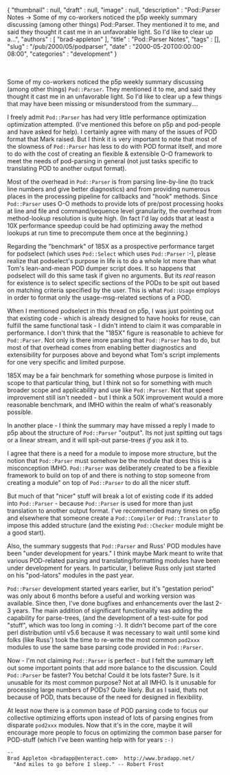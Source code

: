 {
   "thumbnail" : null,
   "draft" : null,
   "image" : null,
   "description" : "Pod::Parser Notes -> Some of my co-workers noticed the p5p weekly summary discussing (among other things) Pod::Parser. They mentioned it to me, and said they thought it cast me in an unfavorable light. So I'd like to clear up a...",
   "authors" : [
      "brad-appleton"
   ],
   "title" : "Pod::Parser Notes",
   "tags" : [],
   "slug" : "/pub/2000/05/podparser",
   "date" : "2000-05-20T00:00:00-08:00",
   "categories" : "development"
}





\
\
Some of my co-workers noticed the p5p weekly summary discussing (among
other things) `Pod::Parser`. They mentioned it to me, and said they
thought it cast me in an unfavorable light. So I'd like to clear up a
few things that may have been missing or misunderstood from the
summary....

I freely admit `Pod::Parser` has had very little performance
optimization optimization attempted. (I've mentioned this before on p5p
and pod-people and have asked for help). I certainly agree with many of
the issues of POD format that Mark raised. But I think it is very
important to note that most of the slowness of `Pod::Parser` has less to
do with POD format itself, and more to do with the cost of creating an
flexible & extensible O-O framework to meet the needs of pod-parsing in
general (not just tasks specific to translating POD to another output
format).

Most of the overhead in `Pod::Parser` is from parsing line-by-line (to
track line numbers and give better diagnostics) and from providing
numerous places in the processing pipeline for callbacks and "hook"
methods. Since `Pod::Parser` uses O-O methods to provide lots of
pre/post processing hooks at line and file and command/sequence level
granularity, the overhead from method-lookup resolution is quite high.
(In fact I'd lay odds that at least a 10X performance speedup could be
had optimizing away the method lookups at run time to precompute them
once at the beginning.)

Regarding the "benchmark" of 185X as a prospective performance target
for podselect (which uses `Pod::Select` which uses `Pod::Parser` :-),
please realize that podselect's purpose in life is to do a whole lot
more than what Tom's lean-and-mean POD dumper script does. It so happens
that podselect will do this same task if given no arguments. But its
*real* reason for existence is to select specific sections of the PODs
to be spit out based on matching criteria specified by the user. This is
what `Pod::Usage` employs in order to format only the usage-msg-related
sections of a POD.

When I mentioned podselect in this thread on p5p, I was just pointing
out that existing code - which is already designed to have hooks for
reuse, can fulfill the same functional task - I didn't intend to claim
it was comparable in performance. I don't think that the "185X" figure
is reasonable to achieve for `Pod::Parser`. Not only is there imore
parsing that `Pod::Parser` has to do, but most of that overhead comes
from enabling better diagnostics and extensibility for purposes above
and beyond what Tom's script implements for one very specific and
limited purpose.

185X may be a fair benchmark for something whose purpose is limited in
scope to that particular thing, but I think not so for something with
much broader scope and applicability and use like `Pod::Parser`. Not
that speed improvement still isn't needed - but I think a 50X
improvement would a more reasonable benchmark, and IMHO within the realm
of what's reasonably possible.

In another place - I think the summary may have missed a reply I made to
p5p about the structure of `Pod::Parser` "output". Its not just spitting
out tags or a linear stream, and it will spit-out parse-trees *if* you
ask it to.

I agree that there is a need for a module to impose more structure, but
the notion that `Pod::Parser` must somehow be the module that does this
is a misconception IMHO. `Pod::Parser` was deliberately created to be a
flexible framework to build on top of and there is nothing to stop
someone from creating a module" on top of `Pod::Parser` to do all the
nicer stuff.

But much of that "nicer" stuff will break a lot of existing code if its
added into `Pod::Parser` - because `Pod::Parser` is used for more than
just translation to another output format. I've recommended many times
on p5p and elsewhere that someone create a `Pod::Compiler` or
`Pod::Translator` to impose this added structure (and the existing
`Pod::Checker` module might be a good start).

Also, the summary suggests that `Pod::Parser` and Russ' POD modules have
been "under development for years." I think maybe Mark meant to write
that various POD-related parsing and translating/formatting modules have
been under development for years. In particular, I believe Russ only
just started on his "pod-lators" modules in the past year.

`Pod::Parser` development started years earlier, but it's "gestation
period" was only about 6 months before a useful and working version was
available. Since then, I've done bugfixes and enhancements over the last
2-3 years. The main addition of significant functionality was adding the
capability for parse-trees, (and the development of a test-suite for pod
"stuff", which was too long in coming :-). It didn't become part of the
core perl distribution until v5.6 because it was necessary to wait until
some kind folks (like Russ') took the time to re-write the most common
`pod2xxx` modules to use the same base parsing code provided in
`Pod::Parser`.

Now - I'm not claiming `Pod::Parser` is perfect - but I felt the summary
left out some important points that add more balance to the discussion.
Could `Pod::Parser` be faster? You betcha! Could it be lots faster?
Sure. Is it unusable for its most common purpose? Not at all IMHO. Is it
unusable for processing large numbers of PODs? Quite likely. But as I
said, thats not because of POD, thats because of the need for designed
in flexibility.

At least now there is a common base of POD parsing code to focus our
collective optimizing efforts upon instead of lots of parsing engines
from disparate `pod2xxx` modules. Now that it's in the core, maybe it
will encourage more people to focus on optimizing the common base parser
for POD-stuff (which I've been wanting help with for years `:-)`

    -- 
    Brad Appleton <bradapp@enteract.com>  http://www.bradapp.net/
      "And miles to go before I sleep." -- Robert Frost


